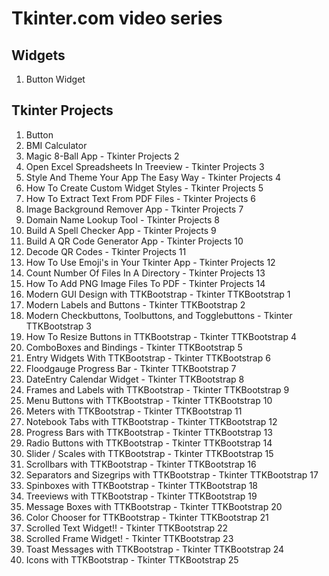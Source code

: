 # Tkinter.com video series

## Widgets

1. Button Widget

## Tkinter Projects

1. Button
2. BMI Calculator
3. Magic 8-Ball App - Tkinter Projects 2
4. Open Excel Spreadsheets In Treeview - Tkinter Projects 3
5. Style And Theme Your App The Easy Way - Tkinter Projects 4
6. How To Create Custom Widget Styles - Tkinter Projects 5
7. How To Extract Text From PDF Files - Tkinter Projects 6
8. Image Background Remover App - Tkinter Projects 7
9. Domain Name Lookup Tool - Tkinter Projects 8
10. Build A Spell Checker App - Tkinter Projects 9
11. Build A QR Code Generator App - Tkinter Projects 10
12. Decode QR Codes - Tkinter Projects 11
13. How To Use Emoji's in Your Tkinter App - Tkinter Projects 12
14. Count Number Of Files In A Directory - Tkinter Projects 13
15. How To Add PNG Image Files To PDF - Tkinter Projects 14
16. Modern GUI Design with TTKBootstrap - Tkinter TTKBootstrap 1
17. Modern Labels and Buttons - Tkinter TTKBootstrap 2
18. Modern Checkbuttons, Toolbuttons, and Togglebuttons - Tkinter TTKBootstrap 3
19. How To Resize Buttons in TTKBootstrap - Tkinter TTKBootstrap 4
20. ComboBoxes and Bindings - Tkinter TTKBootstrap 5
21. Entry Widgets With TTKBootstrap - Tkinter TTKBootstrap 6
22. Floodgauge Progress Bar - Tkinter TTKBootstrap 7
23. DateEntry Calendar Widget - Tkinter TTKBootstrap 8
24. Frames and Labels with TTKBootstrap - Tkinter TTKBootstrap 9
25. Menu Buttons with TTKBootstrap - Tkinter TTKBootstrap 10
26. Meters with TTKBootstrap - Tkinter TTKBootstrap 11
27. Notebook Tabs with TTKBootstrap - Tkinter TTKBootstrap 12
28. Progress Bars with TTKBootstrap - Tkinter TTKBootstrap 13
29. Radio Buttons with TTKBootstrap - Tkinter TTKBootstrap 14
30. Slider / Scales with TTKBootstrap - Tkinter TTKBootstrap 15
31. Scrollbars with TTKBootstrap - Tkinter TTKBootstrap 16
32. Separators and Sizegrips with TTKBootstrap - Tkinter TTKBootstrap 17
33. Spinboxes with TTKBootstrap - Tkinter TTKBootstrap 18
34. Treeviews with TTKBootstrap - Tkinter TTKBootstrap 19
35. Message Boxes with TTKBootstrap - Tkinter TTKBootstrap 20
36. Color Chooser for TTKBootstrap - Tkinter TTKBootstrap 21
37. Scrolled Text Widget!! - Tkinter TTKBootstrap 22
38. Scrolled Frame Widget! - Tkinter TTKBootstrap 23
39. Toast Messages with TTKBootstrap - Tkinter TTKBootstrap 24
40. Icons with TTKBootstrap - Tkinter TTKBootstrap 25
